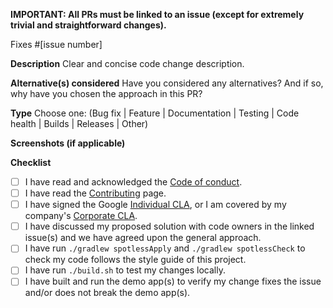**IMPORTANT: All PRs must be linked to an issue (except for extremely trivial and straightforward changes).**

Fixes #[issue number]

**Description**
Clear and concise code change description. 

**Alternative(s) considered**
Have you considered any alternatives? And if so, why have you chosen the approach in this PR?

**Type**
Choose one: (Bug fix | Feature | Documentation | Testing | Code health | Builds | Releases | Other)

**Screenshots (if applicable)**

**Checklist**
- [ ] I have read and acknowledged the [Code of conduct](https://github.com/google/android-fhir/blob/master/docs/CODE_OF_CONDUCT.md).
- [ ] I have read the [Contributing](https://github.com/google/android-fhir/wiki/Contributing) page.
- [ ] I have signed the Google [Individual CLA](https://cla.developers.google.com/about/google-individual), or I am covered by my company's [Corporate CLA](https://cla.developers.google.com/about/google-corporate ).
- [ ] I have discussed my proposed solution with code owners in the linked issue(s) and we have agreed upon the general approach.
- [ ] I have run `./gradlew spotlessApply` and `./gradlew spotlessCheck` to check my code follows the style guide of this project.
- [ ] I have run `./build.sh` to test my changes locally.
- [ ] I have built and run the demo app(s) to verify my change fixes the issue and/or does not break the demo app(s).
